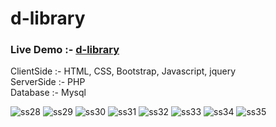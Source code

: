 # d-library

<h3>Live Demo :- <a href="https://d-library.herokuapp.com/index.php">d-library</a></h3>
<p>
ClientSide    :-  HTML, CSS, Bootstrap, Javascript, jquery </br>
ServerSide   :-  PHP </br>
Database     :-  Mysql </br>
 </p>


![ss28](https://user-images.githubusercontent.com/69786385/157091980-8d8e9477-8e75-40f0-af87-ffcec2f8cdf1.PNG)
![ss29](https://user-images.githubusercontent.com/69786385/157091978-27e9eb47-2016-4b56-8bc6-625df4301a22.PNG)
![ss30](https://user-images.githubusercontent.com/69786385/157091976-d6887e37-f024-4c41-8df9-1b97bf1be2a7.PNG)
![ss31](https://user-images.githubusercontent.com/69786385/157091974-a6751831-24d1-4846-813c-d99749ef78cc.PNG)
![ss32](https://user-images.githubusercontent.com/69786385/157091968-fc68ba3b-c943-4ba5-a803-563adbdec3c2.PNG)
![ss33](https://user-images.githubusercontent.com/69786385/157091992-e6693a71-1dfb-4e35-bd6f-9c8b5ef55939.PNG)
![ss34](https://user-images.githubusercontent.com/69786385/157091989-2deedc13-56a1-47fc-9e97-edff16535533.PNG)
![ss35](https://user-images.githubusercontent.com/69786385/157091987-505c5bf0-820d-4aef-b37f-243a9abd17bc.PNG)



